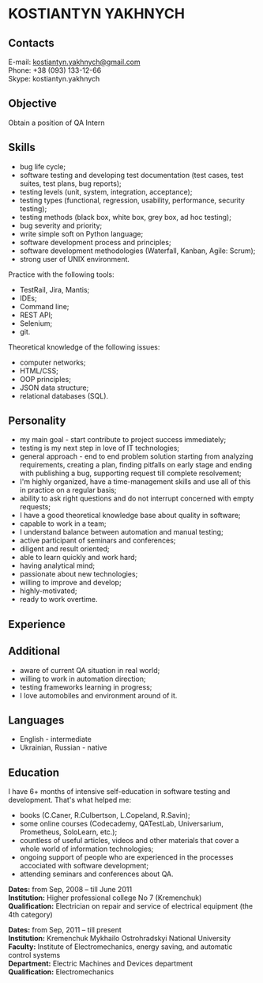 KOSTIANTYN YAKHNYCH
===================

Contacts
--------

E-mail: kostiantyn.yakhnych@gmail.com  
Phone: +38 (093) 133-12-66  
Skype: kostiantyn.yakhnych  

Objective
---------

Obtain a position of QA Intern

Skills
------

- bug life cycle;
- software testing and developing test documentation (test cases, test suites, test plans, bug reports);
- testing levels (unit, system, integration, acceptance);
- testing types (functional, regression, usability, performance, security testing);
- testing methods (black box, white box, grey box, ad hoc testing);
- bug severity and priority;
- write simple soft on Python language;
- software development process and principles;
- software development methodologies (Waterfall, Kanban, Agile: Scrum);
- strong user of UNIX environment.

Practice with the following tools:
- TestRail, Jira, Mantis;
- IDEs;
- Command line;
- REST API;
- Selenium;
- git.

Theoretical knowledge of the following issues:
- computer networks;
- HTML/CSS;
- OOP principles;
- JSON data structure;
- relational databases (SQL).

Personality
-----------

- my main goal - start contribute to project success immediately;
- testing is my next step in love of IT technologies;
- general approach - end to end problem solution starting from analyzing requirements, creating a plan, finding pitfalls on early stage and ending with publishing a bug, supporting request till complete resolvement;
- I'm highly organized, have a time-management skills and use all of this in practice on a regular basis;
- ability to ask right questions and do not interrupt concerned with empty requests;
- I have a good theoretical knowledge base about quality in software;
- capable to work in a team;
- I understand balance between automation and manual testing;
- active participant of seminars and conferences;
- diligent and result oriented;
- able to learn quickly and work hard;
- having analytical mind;
- passionate about new technologies;
- willing to improve and develop;
- highly-motivated;
- ready to work overtime.

Experience
----------

Additional
----------

- aware of current QA situation in real world;
- willing to work in automation direction;
- testing frameworks learning in progress;
- I love automobiles and environment around of it.

Languages
---------

- English - intermediate
- Ukrainian, Russian - native

Education
---------
I have 6+ months of intensive self-education in software testing and development.
That's what helped me:
- books (C.Caner, R.Culbertson, L.Copeland, R.Savin);
- some online courses (Codecademy, QATestLab, Universarium, Prometheus, SoloLearn, etc.);
- countless of useful articles, videos and other materials that cover a whole world of information technologies;
- ongoing support of people who are experienced in the processes accociated with software development;
- attending seminars and conferences about QA.

**Dates:** from Sep, 2008 – till June 2011  
**Institution:** Higher professional college No 7 (Kremenchuk)  
**Qualification:** Electrician on repair and service of electrical equipment (the 4th category)  

**Dates:** from Sep, 2011 – till present  
**Institution:** Kremenchuk Mykhailo Ostrohradskyi National University  
**Faculty:** Institute of Electromechanics, energy saving, and automatic control systems  
**Department:** Electric Machines and Devices department  
**Qualification:** Electromechanics  







